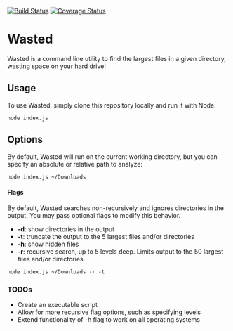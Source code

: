[![Build Status](https://travis-ci.org/stefuhnee/wasted.svg?branch=master)](https://travis-ci.org/stefuhnee/wasted) [![Coverage Status](https://coveralls.io/repos/github/stefuhnee/wasted/badge.svg?branch=master)](https://coveralls.io/github/stefuhnee/wasted?branch=master)

# **Wasted**
Wasted is a command line utility to find the largest files in a given directory, wasting space on your hard drive!

## Usage
To use Wasted, simply clone this repository locally and run it with Node:

```
node index.js
```

## Options
By default, Wasted will run on the current working directory, but you can specify an absolute or relative path to analyze:

```
node index.js ~/Downloads
```

#### **Flags**
By default, Wasted searches non-recursively and ignores directories in the output.  You may pass optional flags to modify this behavior.
* **-d**: show directories in the output
* **-t**: truncate the output to the 5 largest files and/or directories
* **-h**: show hidden files
* **-r**: recursive search, up to 5 levels deep. Limits output to the 50 largest files and/or directories.

```
node index.js ~/Downloads -r -t
```

### TODOs
* Create an executable script
* Allow for more recursive flag options, such as specifying levels
* Extend functionality of -h flag to work on all operating systems
